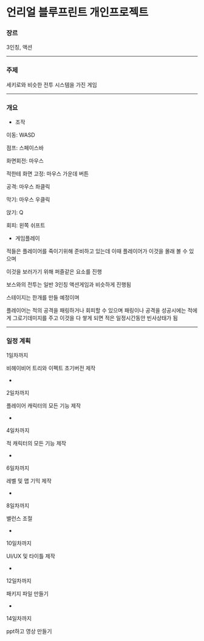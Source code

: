 # **언리얼 블루프린트 개인프로젝트**

### 장르

3인칭, 액션

---

### 주제

세키로와 비슷한 전투 시스템을 가진 게임

---

### 개요

- 조작

이동: WASD

점프: 스페이스바

화면회전: 마우스

적한테 화면 고정: 마우스 가운데 버튼

공격: 마우스 좌클릭

막기: 마우스 우클릭

앉기: Q

회피: 왼쪽 쉬프트

- 게임플레이

적들은 플레이어를 죽이기위해 준비하고 있는데 이때 플레이어가 이것을 몰래 볼 수 있으며 

이것을 보러가기 위해 퍼즐같은 요소를 진행

보스와의 전투는 일반 3인칭 액션게임과 비슷하게 진행됨

스테이지는 한개를 만들 예정이며

플레이어는 적의 공격을 패링하거나 회피할 수 있으며 패링이나 공격을 성공시에는 적에게 그로기데미지를 주고 이것을 다 쌓게 되면 적은 일정시간동안 빈사상태가 됨 

---

### 일정 계획

1일차까지

비헤이비어 트리와 이펙트 초기버전 제작

-

2일차까지

플레이어 캐릭터의 모든 기능 제작

-

4일차까지

적 캐릭터의 모든 기능 제작

-

6일차까지

레벨 및 맵 기믹 제작

-

8일차까지

밸런스 조절

-

10일차까지

UI/UX 및 타이틀 제작

-

12일차까지

패키지 파일 만들기

-

14일차까지

ppt하고 영상 만들기
